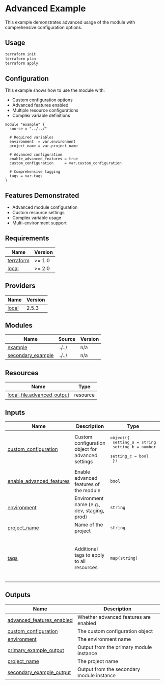 # Advanced Example

This example demonstrates advanced usage of the module with comprehensive configuration options.

## Usage

```bash
terraform init
terraform plan
terraform apply
```

## Configuration

This example shows how to use the module with:
- Custom configuration options
- Advanced features enabled
- Multiple resource configurations
- Complex variable definitions

```hcl
module "example" {
  source = "../../"

  # Required variables
  environment  = var.environment
  project_name = var.project_name

  # Advanced configuration
  enable_advanced_features = true
  custom_configuration     = var.custom_configuration

  # Comprehensive tagging
  tags = var.tags
}
```

## Features Demonstrated

- Advanced module configuration
- Custom resource settings
- Complex variable usage
- Multi-environment support

<!-- BEGIN_TF_DOCS -->
<!-- This section will be automatically updated by terraform-docs -->
<!-- END_TF_DOCS -->
<!-- BEGINNING OF PRE-COMMIT-TERRAFORM DOCS HOOK -->
## Requirements

| Name | Version |
|------|---------|
| <a name="requirement_terraform"></a> [terraform](#requirement\_terraform) | >= 1.0 |
| <a name="requirement_local"></a> [local](#requirement\_local) | >= 2.0 |

## Providers

| Name | Version |
|------|---------|
| <a name="provider_local"></a> [local](#provider\_local) | 2.5.3 |

## Modules

| Name | Source | Version |
|------|--------|---------|
| <a name="module_example"></a> [example](#module\_example) | ../../ | n/a |
| <a name="module_secondary_example"></a> [secondary\_example](#module\_secondary\_example) | ../../ | n/a |

## Resources

| Name | Type |
|------|------|
| [local_file.advanced_output](https://registry.terraform.io/providers/hashicorp/local/latest/docs/resources/file) | resource |

## Inputs

| Name | Description | Type | Default | Required |
|------|-------------|------|---------|:--------:|
| <a name="input_custom_configuration"></a> [custom\_configuration](#input\_custom\_configuration) | Custom configuration object for advanced settings | <pre>object({<br>    setting_a = string<br>    setting_b = number<br>    setting_c = bool<br>  })</pre> | <pre>{<br>  "setting_a": "advanced-value",<br>  "setting_b": 42,<br>  "setting_c": true<br>}</pre> | no |
| <a name="input_enable_advanced_features"></a> [enable\_advanced\_features](#input\_enable\_advanced\_features) | Enable advanced features of the module | `bool` | `true` | no |
| <a name="input_environment"></a> [environment](#input\_environment) | Environment name (e.g., dev, staging, prod) | `string` | `"prod"` | no |
| <a name="input_project_name"></a> [project\_name](#input\_project\_name) | Name of the project | `string` | `"advanced-project"` | no |
| <a name="input_tags"></a> [tags](#input\_tags) | Additional tags to apply to all resources | `map(string)` | <pre>{<br>  "CostCentre": "engineering",<br>  "Environment": "production",<br>  "Example": "advanced",<br>  "Owner": "platform-team"<br>}</pre> | no |

## Outputs

| Name | Description |
|------|-------------|
| <a name="output_advanced_features_enabled"></a> [advanced\_features\_enabled](#output\_advanced\_features\_enabled) | Whether advanced features are enabled |
| <a name="output_custom_configuration"></a> [custom\_configuration](#output\_custom\_configuration) | The custom configuration object |
| <a name="output_environment"></a> [environment](#output\_environment) | The environment name |
| <a name="output_primary_example_output"></a> [primary\_example\_output](#output\_primary\_example\_output) | Output from the primary module instance |
| <a name="output_project_name"></a> [project\_name](#output\_project\_name) | The project name |
| <a name="output_secondary_example_output"></a> [secondary\_example\_output](#output\_secondary\_example\_output) | Output from the secondary module instance |
<!-- END OF PRE-COMMIT-TERRAFORM DOCS HOOK -->
